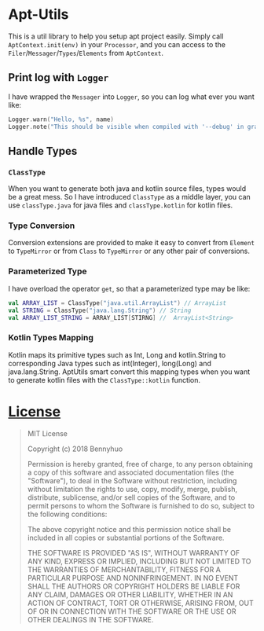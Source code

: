 # Apt-Utils

This is a util library to help you setup apt project easily. Simply call `AptContext.init(env)` in your `Processor`, and you can access to the `Filer`/`Messager`/`Types`/`Elements` from `AptContext`.

## Print log with `Logger`

I have wrapped the `Messager` into `Logger`, so you can log what ever you want like: 

```kotlin
Logger.warn("Hello, %s", name)
Logger.note("This should be visible when compiled with '--debug' in gradle") 
```

## Handle Types

### `ClassType`

When you want to generate both java and kotlin source files, types would be a great mess. So I have introduced `ClassType` as a middle layer, you can use `classType.java` for java files and `classType.kotlin` for kotlin files.

### Type Conversion

Conversion extensions are provided to make it easy to convert from `Element` to `TypeMirror` or from `Class` to `TypeMirror` or any other pair of conversions. 

### Parameterized Type

I have overload the operator `get`, so that a parameterized type may be like:

```kotlin
val ARRAY_LIST = ClassType("java.util.ArrayList") // ArrayList
val STRING = ClassType("java.lang.String") // String
val ARRAY_LIST_STRING = ARRAY_LIST[STIRNG] //  ArrayList<String>
```

### Kotlin Types Mapping

Kotlin maps its primitive types such as Int, Long and kotlin.String to corresponding Java types such as int(Integer), long(Long) and java.lang.String. AptUtils smart convert this mapping types when you want to generate kotlin files with the `ClassType::kotlin` function.

# [License](LICENSE)

> MIT License
>
> Copyright (c) 2018 Bennyhuo
>
> Permission is hereby granted, free of charge, to any person obtaining a copy
> of this software and associated documentation files (the "Software"), to deal
> in the Software without restriction, including without limitation the rights
> to use, copy, modify, merge, publish, distribute, sublicense, and/or sell
> copies of the Software, and to permit persons to whom the Software is
> furnished to do so, subject to the following conditions:
>
> The above copyright notice and this permission notice shall be included in all
> copies or substantial portions of the Software.
>
> THE SOFTWARE IS PROVIDED "AS IS", WITHOUT WARRANTY OF ANY KIND, EXPRESS OR
> IMPLIED, INCLUDING BUT NOT LIMITED TO THE WARRANTIES OF MERCHANTABILITY,
> FITNESS FOR A PARTICULAR PURPOSE AND NONINFRINGEMENT. IN NO EVENT SHALL THE
> AUTHORS OR COPYRIGHT HOLDERS BE LIABLE FOR ANY CLAIM, DAMAGES OR OTHER
> LIABILITY, WHETHER IN AN ACTION OF CONTRACT, TORT OR OTHERWISE, ARISING FROM,
> OUT OF OR IN CONNECTION WITH THE SOFTWARE OR THE USE OR OTHER DEALINGS IN THE
> SOFTWARE.


